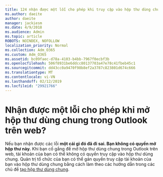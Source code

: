 ```yaml
---
title: 124 nhận được một lỗi cho phép khi truy cập vào hộp thư dùng chung trong OWA?
ms.author: daeite
author: daeite
manager: jackiesm
ms.date: 4/9/2018
ms.audience: Admin
ms.topic: article
ROBOTS: NOINDEX, NOFOLLOW
localization_priority: Normal
ms.collection: Adm_O365
ms.custom: Adm_O365
ms.assetid: bc09faec-d78a-4103-b4bb-7967f0ecbf3b
ms.openlocfilehash: 506f8931be6ddcc80137703a47e78c41fbeb45c1
ms.sourcegitcommit: dd43cc0a9470f98b8ef2a3787c823801d674c666
ms.translationtype: MT
ms.contentlocale: vi-VN
ms.lasthandoff: 02/12/2019
ms.locfileid: "29921766"
---
```

# <a name="getting-a-permission-error-when-opening-a-shared-mailbox-in-outlook-on-the-web"></a>Nhận được một lỗi cho phép khi mở hộp thư dùng chung trong Outlook trên web?

Nếu bạn nhận được các lỗi **một cái gì đó đã đi sai. Bạn không có quyền mở hộp thư này.** Khi bạn cố gắng để mở hộp thư dùng chung trong Outlook trên web, tài khoản của bạn có thể không có quyền truy cập vào hộp thư dùng chung. Quản trị tổ chức của bạn có thể gán quyền truy cập tài khoản của bạn vào hộp thư dùng chung bằng cách làm theo các hướng dẫn trong các chủ đề [tạo hộp thư dùng chung](https://support.office.com/article/871a246d-3acd-4bba-948e-5de8be0544c9).
  

